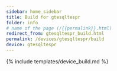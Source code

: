```yaml
---
sidebar: home_sidebar
title: Build for gtesqltespr
folder: info
# name of the page (/{{permalink}}.html)
redirect_from: gtesqltespr_build.html
permalink: /devices/gtesqltespr/build
device: gtesqltespr
---
```

{% include templates/device_build.md %}
